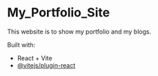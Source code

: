 # My_Portfolio_Site
This website is to show my portfolio and my blogs.

Built with:
- React + Vite
- [@vitejs/plugin-react](https://github.com/vitejs/vite-plugin-react)
